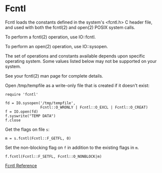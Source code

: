 # Fcntl

Fcntl loads the constants defined in the system's <fcntl.h> C header file, and
used with both the fcntl(2) and open(2) POSIX system calls.

To perform a fcntl(2) operation, use IO::fcntl.

To perform an open(2) operation, use IO::sysopen.

The set of operations and constants available depends upon specific operating
system.  Some values listed below may not be supported on your system.

See your fcntl(2) man page for complete details.

Open /tmp/tempfile as a write-only file that is created if it doesn't exist:

    require 'fcntl'

    fd = IO.sysopen('/tmp/tempfile',
                    Fcntl::O_WRONLY | Fcntl::O_EXCL | Fcntl::O_CREAT)
    f = IO.open(fd)
    f.syswrite("TEMP DATA")
    f.close

Get the flags on file `s`:

    m = s.fcntl(Fcntl::F_GETFL, 0)

Set the non-blocking flag on `f` in addition to the existing flags in `m`.

    f.fcntl(Fcntl::F_SETFL, Fcntl::O_NONBLOCK|m)

[Fcntl Reference](https://ruby-doc.org/stdlib-2.7.0/libdoc/fcntl/rdoc/Fcntl.html)

